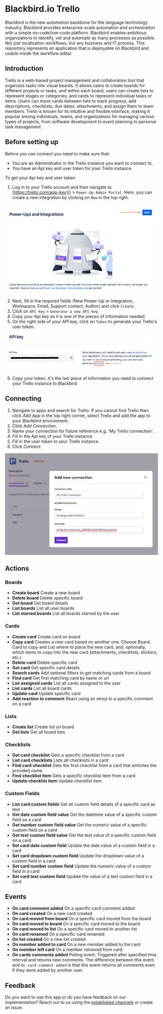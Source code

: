 # Blackbird.io Trello

Blackbird is the new automation backbone for the language technology industry. Blackbird provides enterprise-scale automation and orchestration with a simple no-code/low-code platform. Blackbird enables ambitious organizations to identify, vet and automate as many processes as possible. Not just localization workflows, but any business and IT process. This repository represents an application that is deployable on Blackbird and usable inside the workflow editor.

## Introduction

<!-- begin docs -->

Trello is a web-based project management and collaboration tool that organizes tasks into visual boards. It allows users to create boards for different projects or tasks, and within each board, users can create lists to represent stages or categories, and cards to represent individual tasks or items. Users can move cards between lists to track progress, add descriptions, checklists, due dates, attachments, and assign them to team members. Trello is known for its intuitive and flexible interface, making it popular among individuals, teams, and organizations for managing various types of projects, from software development to event planning to personal task management

## Before setting up

Before you can connect you need to make sure that:

- You are an Administrator in the Trello instance you want to connect to.
- You have an Api key and user token for your Trello instance.

To get your Api key and user token: 

1. Log in to your Trello account and then navigate to [https://trello.com/app-key]() > `Power-Up Admin Portal`. Here, you can create a new integration by clicking on `New` in the top right.

![Trello_Integrations](image/README/Trello_Integrations_1.png)

2. Next, fill in the required fields (New Power-Up or Integration, Workspace, Email, Support contact, Author) and click `Create`. 
3. Click on `API key` > `Generate a new API key`. 
4. Copy your Api key as it is one of the pieces of information needed. 
5. On the right side of your API key, click on `Token` to generate your Trello's user token.

![Trello Token Generation](image/README/Trello_Token_2.png)

6. Copy your token, it's the last piece of information you need to connect your Trello instance to Blackbird.

## Connecting

1. Navigate to apps and search for Trello. If you cannot find Trello then click _Add App_ in the top right corner, select Trello and add the app to your Blackbird environment.
2. Click _Add Connection_.
3. Name your connection for future reference e.g. 'My Trello connection'.
4. Fill in the Api key of your Trello instance.
5. Fill in the user token to your Trello instance.
6. Click _Connect_.

![Adding a connection](image/README/Trello_Connection_3.png)

## Actions

### Boards

- **Create board** Create a new board
- **Delete board** Delete specific board
- **Get board** Get board details
- **List boards** List all user boards
- **List starred boards** List all boards starred by the user

### Cards

- **Create card** Create card on board
- **Copy card** Creates a new card based on another one. Choose Board, Card to copy and List where to place the new card, and, optionally, which items to copy into the new card (attachments, checklists, stickers, etc.)
- **Delete card** Delete specific card
- **Get card** Get specific card details
- **Search cards** Add optional filters to get matching cards from a board
- **Find card** Get first matching card by name or url
- **List assigned cards** List all cards assigned to the user
- **List cards** List all board cards
- **Update card** Update specific card
- **Add reaction to comment** React using an emoji to a specific comment on a card

### Lists

- **Create list** Create list on board
- **Get lists** Get all board lists

### Checklists

- **Get card checklist**  Gets a specific checklist from a card
- **List card checklists**  Lists all checklists in a card
- **Find card checklist**  Gets the first checklist from a card that amtches the provided name
- **Find checklist item**  Gets a specific checklist item from a card
- **Update checklist item**  Update checklist item

### Custom Fields

- **List card custom fields** Get all custom field details of a specific card as text
- **Get date custom field value** Get the datetime value of a specific custom field on a card
- **Get number custom field value** Get the numeric value of a specific custom field on a card
- **Get text custom field value** Get the text value of a specific custom field on a card
- **Set card date custom field** Update the date value of a custom field in a card
- **Set card dropdown custom field** Update the dropdown value of a custom field in a card
- **Set card number custom field** Update the numeric value of a custom field in a card
- **Set card text custom field** Update the value of a text custom field in a card

## Events

- **On card comment added** On a specific card comment added
- **On card created** On a new card created
- **On card moved from board** On a specific card moved from the board
- **On card moved to board** On a specific card moved to the board
- **On card moved to list** On a specific card moved to another list
- **On card renamed** On a specific card renamed
- **On list created** On a new list created
- **On member added to card** On a new member added to the card
- **On member left card** On a member removed from card
- **On cards comments added** Polling event. Triggered after specified time interval and returns new comments. The difference between this event and `On card comment added` is that this event returns all comments even if they were added by another user.

## Feedback

Do you want to use this app or do you have feedback on our implementation? Reach out to us using the [established channels](https://www.blackbird.io/) or create an issue.

<!-- end docs -->
